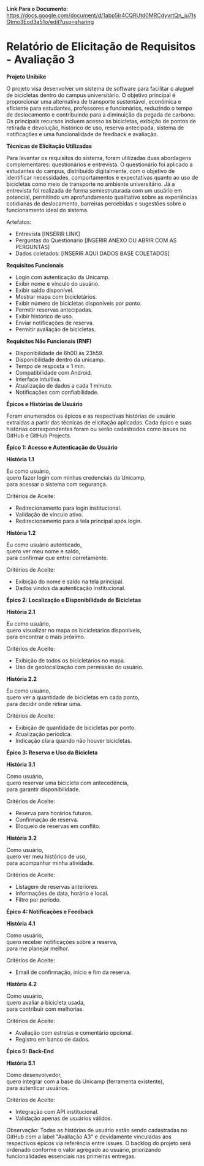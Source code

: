 **Link Para o Documento**:  https://docs.google.com/document/d/1abp5Ir4CQRUtd0MRCdyvrtQn_ju7IsGtmo3Eod3a51o/edit?usp=sharing



# **Relatório de Elicitação de Requisitos \- Avaliação 3**

**Projeto Unibike**

O projeto visa desenvolver um sistema de software para facilitar o aluguel de bicicletas dentro do campus universitário. O objetivo principal é proporcionar uma alternativa de transporte sustentável, econômica e eficiente para estudantes, professores e funcionários, reduzindo o tempo de deslocamento e contribuindo para a diminuição da pegada de carbono. Os principais recursos incluem acesso às bicicletas, exibição de pontos de retirada e devolução, histórico de uso, reserva antecipada, sistema de notificações e uma funcionalidade de feedback e avaliação.

**Técnicas de Elicitação Utilizadas**

Para levantar os requisitos do sistema, foram utilizadas duas abordagens complementares: questionários e entrevista. O questionário foi aplicado a estudantes do campus, distribuído digitalmente, com o objetivo de identificar necessidades, comportamentos e expectativas quanto ao uso de bicicletas como meio de transporte no ambiente universitário. Já a entrevista foi realizada de forma semiestruturada com um usuário em potencial, permitindo um aprofundamento qualitativo sobre as experiências cotidianas de deslocamento, barreiras percebidas e sugestões sobre o funcionamento ideal do sistema.

Artefatos:

* Entrevista \[INSERIR LINK\]  
* Perguntas do Questionário \[INSERIR ANEXO OU ABRIR COM AS PERGUNTAS\]  
* Dados coletados:  \[INSERIR AQUI DADOS BASE COLETADOS\]

**Requisitos Funcionais**

* Login com autenticação da Unicamp.  
* Exibir nome e vínculo do usuário.  
* Exibir saldo disponível.  
* Mostrar mapa com bicicletários.  
* Exibir número de bicicletas disponíveis por ponto.  
* Permitir reservas antecipadas.  
* Exibir histórico de uso.  
* Enviar notificações de reserva.  
* Permitir avaliação de bicicletas.

**Requisitos Não Funcionais (RNF)**

* Disponibilidade de 6h00 às 23h59.  
* Disponibilidade dentro da unicamp.  
* Tempo de resposta ≤ 1 min.  
* Compatibilidade com Android.  
* Interface intuitiva.  
* Atualização de dados a cada 1 minuto.  
* Notificações com confiabilidade.

**Épicos e Histórias de Usuário**

Foram enumerados os épicos e as respectivas histórias de usuário extraídas a partir das técnicas de elicitação aplicadas. Cada épico e suas histórias correspondentes foram ou serão cadastrados como issues no GitHub e GitHub Projects.

**Épico 1: Acesso e Autenticação do Usuário**

**História 1.1**

Eu como usuário,  
quero fazer login com minhas credenciais da Unicamp,  
para acessar o sistema com segurança.

Critérios de Aceite:

* Redirecionamento para login institucional.  
* Validação de vínculo ativo.  
* Redirecionamento para a tela principal após login.

**História 1.2**

Eu como usuário autenticado,  
quero ver meu nome e saldo,  
para confirmar que entrei corretamente.

Critérios de Aceite:

* Exibição do nome e saldo na tela principal.  
* Dados vindos da autenticação institucional.

**Épico 2: Localização e Disponibilidade de Bicicletas**

**História 2.1**

Eu como usuário,  
quero visualizar no mapa os bicicletários disponíveis,  
para encontrar o mais próximo.

Critérios de Aceite:

* Exibição de todos os bicicletários no mapa.  
* Uso de geolocalização com permissão do usuário.

**História 2.2**

Eu como usuário,  
quero ver a quantidade de bicicletas em cada ponto,  
para decidir onde retirar uma.

Critérios de Aceite:

* Exibição de quantidade de bicicletas por ponto.  
* Atualização periódica.  
* Indicação clara quando não houver bicicletas.

**Épico 3: Reserva e Uso da Bicicleta**

**História 3.1**

Como usuário,  
quero reservar uma bicicleta com antecedência,  
para garantir disponibilidade.

Critérios de Aceite:

* Reserva para horários futuros.  
* Confirmação de reserva.  
* Bloqueio de reservas em conflito.

**História 3.2**

Como usuário,  
quero ver meu histórico de uso,  
para acompanhar minha atividade.

Critérios de Aceite:

* Listagem de reservas anteriores.  
* Informações de data, horário e local.  
* Filtro por período.

**Épico 4: Notificações e Feedback**

**História 4.1**

Como usuário,  
quero receber notificações sobre a reserva,  
para me planejar melhor.

Critérios de Aceite:

* Email de confirmação, início e fim da reserva.

**História 4.2**

Como usuário,  
quero avaliar a bicicleta usada,  
para contribuir com melhorias.

Critérios de Aceite:

* Avaliação com estrelas e comentário opcional.  
* Registro em banco de dados.

**Épico 5: Back-End**

**História 5.1**

Como desenvolvedor,  
quero integrar com a base da Unicamp (ferramenta existente),  
para autenticar usuários.

Critérios de Aceite:

* Integração com API institucional.  
* Validação apenas de usuários válidos.

Observação: Todas as histórias de usuário estão sendo cadastradas no GitHub com a label "Avaliação A3" e devidamente vinculadas aos respectivos épicos via referência entre issues. O backlog do projeto será ordenado conforme o valor agregado ao usuário, priorizando funcionalidades essenciais nas primeiras entregas.

